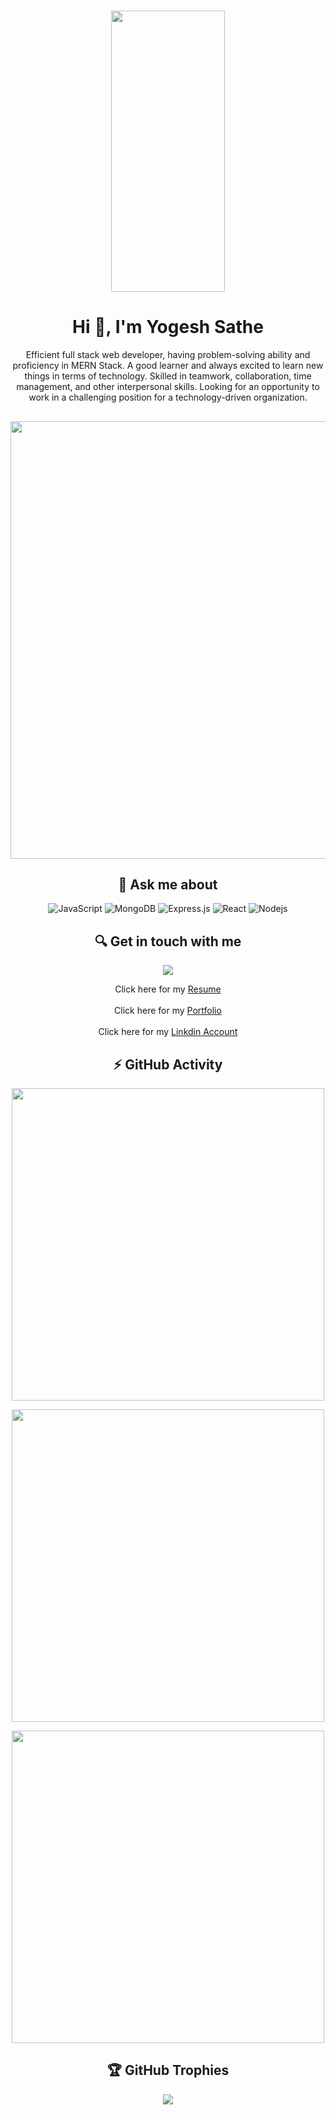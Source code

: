 <h1 align='center'>

 <img src="https://wwr-pro.s3-us-west-2.amazonaws.com/blog/2021/resume-software-dev-1.jpg"  width="60%" height="450px"/> 
</h1>

<h1 align="center">Hi 👋, I'm Yogesh Sathe</h1>


<p align="center">Efficient full stack web developer, having problem-solving ability and
proficiency in MERN Stack. A good learner and always excited to learn new
things in terms of technology. Skilled in teamwork, collaboration, time
management, and other interpersonal skills. Looking for an opportunity to
work in a challenging position for a technology-driven organization.</p>

<h2 align="center"></h2>
<div align="center"><img src="https://www.sbr-technologies.com/wp-content/uploads/2021/06/mern.png" width=700 />
<h2 align="center"></h2>
 
<h2 a
    lign="center"> 💬 Ask me about</h2>
 <div align="center">
 
![JavaScript](https://img.shields.io/badge/-JavaScript-%23F7DF1C?style=for-the-badge&logo=javascript&logoColor=000000&labelColor=%23F7DF1C&color=%23FFCE5A)
![MongoDB](https://img.shields.io/badge/MongoDB-4EA94B?style=for-the-badge&logo=mongodb&logoColor=white)
![Express.js](https://img.shields.io/badge/express.js-%23404d59.svg?style=for-the-badge&logo=express&logoColor=%2361DAFB)
![React](https://img.shields.io/badge/-React-61DAFB?style=for-the-badge&logo=react&logoColor=ffffff)
![Nodejs](https://img.shields.io/badge/-Nodejs-339933?style=for-the-badge&logo=Node.js&logoColor=ffffff)
 </div>
<h2 align="center"></h2>  
<h2 align="center">🔍 Get in touch with me</h2>
 <p align="center">
    <a target="_blank" href="mailto:ysathe991@gmail.com"><img src="https://img.shields.io/badge/ysathe991@gmail.com-D14836?style=for-the-badge&logo=gmail&logoColor=white"/></a>
  </p>
 
Click here for my [Resume](https://drive.google.com/file/d/1kxAym4tYcxLkXkhdj3q8SVq1GcfePkvY/view?usp=sharing "Title")
<br/>
<br/>
Click here for my [Portfolio](https://ysathe991.github.io/"Title")
<br/>
<br/>
Click here for my [Linkdin Account](https://www.linkedin.com/in/yogesh-sathe-420113228/"Title")
    
<h2 align="center"></h2> 
 
 ## ⚡ GitHub Activity
 <p align="center">
  <img align="center" src="https://github-readme-stats.vercel.app/api/top-langs?username=ysathe991&hide=c%23,powershell,Mathematica,Ruby,Objective-C,Objective-C%2b%2b,Cuda&title_color=61dafb&text_color=ffffff&icon_color=61dafb&bg_color=20232a&langs_count=8&layout=compact&border_color=61dafb&hide_border=true" width=500 /></p>  
<p align="center">
<img align="center" src="https://github-readme-stats.vercel.app/api?username=ysathe991&show_icons=true&theme=react&border_color=61dafb&hide_border=true" width=500/></p>
<p align="center">
<img align="center" src="https://github-readme-streak-stats.herokuapp.com/?user=ysathe991&show_icons=true&theme=react&border_color=61dafb&hide_border=true" width=500/></p>
<h2 align="center"></h2>
 
## 🏆 GitHub Trophies
![](https://github-profile-trophy.vercel.app/?username=ysathe991&theme=radical&no-frame=false&no-bg=false&margin-w=4)

